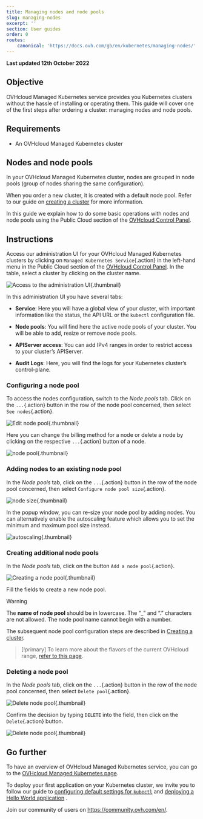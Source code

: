 ```yaml
---
title: Managing nodes and node pools
slug: managing-nodes
excerpt: ''
section: User guides
order: 0
routes:
    canonical: 'https://docs.ovh.com/gb/en/kubernetes/managing-nodes/'
---
```


**Last updated 12th October 2022**

## Objective

OVHcloud Managed Kubernetes service provides you Kubernetes clusters without the hassle of installing or operating them. This guide will cover one of the first steps after ordering a cluster: managing nodes and node pools.

## Requirements

- An OVHcloud Managed Kubernetes cluster

## Nodes and node pools

In your OVHcloud Managed Kubernetes cluster, nodes are grouped in node pools (group of nodes sharing the same configuration).

When you order a new cluster, it is created with a default node pool. Refer to our guide on [creating a cluster](../creating-a-cluster/) for more information.

In this guide we explain how to do some basic operations with nodes and node pools using the Public Cloud section of the [OVHcloud Control Panel](https://www.ovh.com/auth?onsuccess=https%3A%2F%2Fwww.ovh.com%2Fmanager%2Fpublic-cloud&ovhSubsidiary=gb).

## Instructions

Access our administration UI for your OVHcloud Managed Kubernetes clusters by clicking on `Managed Kubernetes Service`{.action} in the left-hand menu in the Public Cloud section of the [OVHcloud Control Panel](https://www.ovh.com/auth?onsuccess=https%3A%2F%2Fwww.ovh.com%2Fmanager%2Fpublic-cloud&ovhSubsidiary=gb). In the table, select a cluster by clicking on the cluster name.

![Access to the administration UI](images/managing_nodes-01.png){.thumbnail}

In this administration UI you have several tabs:

- **Service**: Here you will have a global view of your cluster, with important information like the status, the API URL or the `kubectl` configuration file.

- **Node pools**: You will find here the active node pools of your cluster. You will be able to add, resize or remove node pools.

- **APIServer access**: You can add IPv4 ranges in order to restrict access to your cluster’s APIServer.

- **Audit Logs**: Here, you will find the logs for your Kubernetes cluster’s control-plane.

### Configuring a node pool

To access the nodes configuration, switch to the *Node pools* tab. Click on the `...`{.action} button in the row of the node pool concerned, then select `See nodes`{.action}.

![Edit node pool](images/managing_nodes-02.png){.thumbnail}

Here you can change the billing method for a node or delete a node by clicking on the respective `...`{.action} button of a node.

![node pool](images/managing_nodes-03.png){.thumbnail}

### Adding nodes to an existing node pool

In the *Node pools* tab, click on the `...`{.action} button in the row of the node pool concerned, then select `Configure node pool size`{.action}.

![node size](images/managing_nodes-04.png){.thumbnail}

In the popup window, you can re-size your node pool by adding nodes. You can alternatively enable the autoscaling feature which allows you to set the minimum and maximum pool size instead.

![autoscaling](images/managing_nodes-05.png){.thumbnail}

### Creating additional node pools

In the *Node pools* tab, click on the button `Add a node pool`{.action}.

![Creating a node pool](images/managing_nodes-06.png){.thumbnail}

Fill the fields to create a new node pool.

> [!warning]
> The **name of node pool** should be in lowercase. The “_” and “.” characters are not allowed. The node pool name cannot begin with a number.

The subsequent node pool configuration steps are described in [Creating a cluster](../creating-a-cluster/).

> [!primary]
> To learn more about the flavors of the current OVHcloud range, [refer to this page](https://www.ovhcloud.com/fr-ca/public-cloud/prices/).


### Deleting a node pool

In the *Node pools* tab, click on the `...`{.action} button in the row of the node pool concerned, then select `Delete pool`{.action}.

![Delete node pool](images/managing_nodes-07.png){.thumbnail}

Confirm the decision by typing `DELETE` into the field, then click on the `Delete`{.action} button.

![Delete node pool](images/managing_nodes-08.png){.thumbnail}


## Go further

To have an overview of OVHcloud Managed Kubernetes service, you can go to the [OVHcloud Managed Kubernetes page](https://www.ovhcloud.com/fr-ca/public-cloud/kubernetes/).

To deploy your first application on your Kubernetes cluster, we invite you to follow our guide to [configuring default settings for `kubectl`](../configuring-kubectl/) and [deploying a Hello World application](../deploying-hello-world/) .

Join our community of users on <https://community.ovh.com/en/>.
